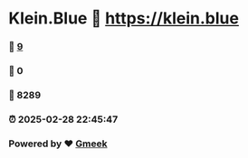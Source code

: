# Klein.Blue :link: https://klein.blue 
### :page_facing_up: [9](https://klein.blue/tag.html) 
### :speech_balloon: 0 
### :hibiscus: 8289 
### :alarm_clock: 2025-02-28 22:45:47 
### Powered by :heart: [Gmeek](https://github.com/Meekdai/Gmeek)
